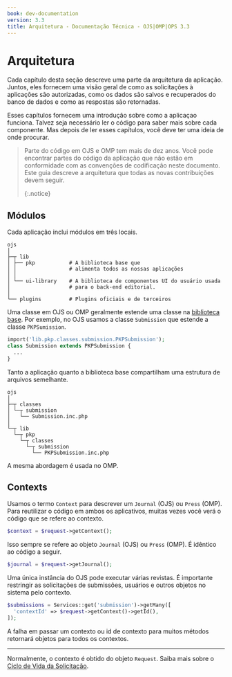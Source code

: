 ```yaml
---
book: dev-documentation
version: 3.3
title: Arquitetura - Documentação Técnica - OJS|OMP|OPS 3.3
---
```


# Arquitetura

Cada capítulo desta seção descreve uma parte da arquitetura da aplicação. Juntos, eles fornecem uma visão geral de como as solicitações à aplicações são autorizadas, como os dados são salvos e recuperados do banco de dados e como as respostas são retornadas.

Esses capítulos fornecem uma introdução sobre como a aplicaçao funciona. Talvez seja necessário ler o código para saber mais sobre cada componente. Mas depois de ler esses capítulos, você deve ter uma ideia de onde procurar.

> Parte do código em OJS e OMP tem mais de dez anos. Você pode encontrar partes do código da aplicação que não estão em conformidade com as convenções de codificação neste documento. Este guia descreve a arquitetura que todas as novas contribuições devem seguir. 
> 
> {:.notice}

## Módulos

Cada aplicação inclui módulos em três locais.

```
ojs
│
├─┬ lib
│ ├── pkp           # A biblioteca base que
│ │                 # alimenta todos as nossas aplicações
│ │
│ └── ui-library    # A biblioteca de componentes UI do usuário usada
│                   # para o back-end editorial.
│
└── plugins         # Plugins oficiais e de terceiros
```

Uma classe em OJS ou OMP geralmente estende uma classe na [biblioteca base](https://github.com/pkp/pkp-lib/). Por exemplo, no OJS usamos a classe `Submission` que estende a classe `PKPSumission`.

```php
import('lib.pkp.classes.submission.PKPSubmission');
class Submission extends PKPSubmission {
  ...
}
```

Tanto a aplicação quanto a biblioteca base compartilham uma estrutura de arquivos semelhante.

```
ojs
│
├─┬ classes
│ └─┬ submission
│   └── Submission.inc.php
│
└─┬ lib
  └─┬ pkp
    └─┬ classes
      └─┬ submission
        └── PKPSubmission.inc.php
```

A mesma abordagem é usada no OMP.

## Contexts

Usamos o termo `Context` para descrever um `Journal` (OJS) ou `Press` (OMP). Para reutilizar o código em ambos os aplicativos, muitas vezes você verá o código que se refere ao contexto.

```php
$context = $request->getContext();
```

Isso sempre se refere ao objeto `Journal` (OJS) ou `Press` (OMP). É idêntico ao código a seguir.

```php
$journal = $request->getJournal();
```

Uma única instância do OJS pode executar várias revistas. É importante restringir as solicitações de submissões, usuários e outros objetos no sistema pelo contexto.

```php
$submissions = Services::get('submission')->getMany([
  'contextId' => $request->getContext()->getId(),
]);
```

A falha em passar um contexto ou id de contexto para muitos métodos retornará objetos para todos os contextos.

---

Normalmente, o contexto é obtido do objeto `Request`. Saiba mais sobre o [Ciclo de Vida da Solicitação](./architecture-request).
